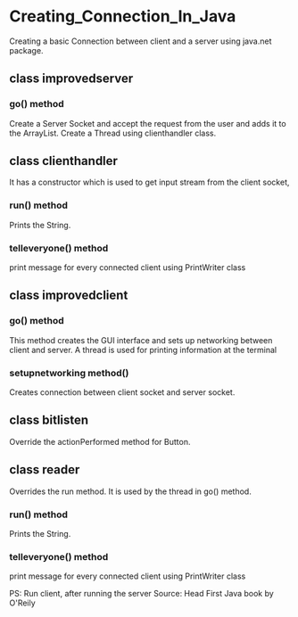# Creating_Connection_In_Java

Creating a basic Connection between client and a server using java.net package.

## class improvedserver
 ### go() method
 Create a Server Socket and accept the request from the user and adds it to the ArrayList. Create a Thread 
 using clienthandler class.
## class clienthandler
It has a constructor which is used to get input stream from the client socket,
 ### run() method
 Prints the String.
 ### telleveryone() method
 print message for every connected client using PrintWriter class


 ## class improvedclient
 ### go() method
 This method creates the GUI interface and sets up networking between client and server. A thread is used for printing information at the terminal
  ### setupnetworking method()
  Creates connection between client socket and server socket.
 ## class bitlisten 
 Override the actionPerformed method for Button.
 ## class reader
 Overrides the run method. It is used by the thread in go() method.
 ### run() method
 Prints the String.
 ### telleveryone() method
 print message for every connected client using PrintWriter class



PS: Run client, after running the server
Source: Head First Java book by O'Reily

